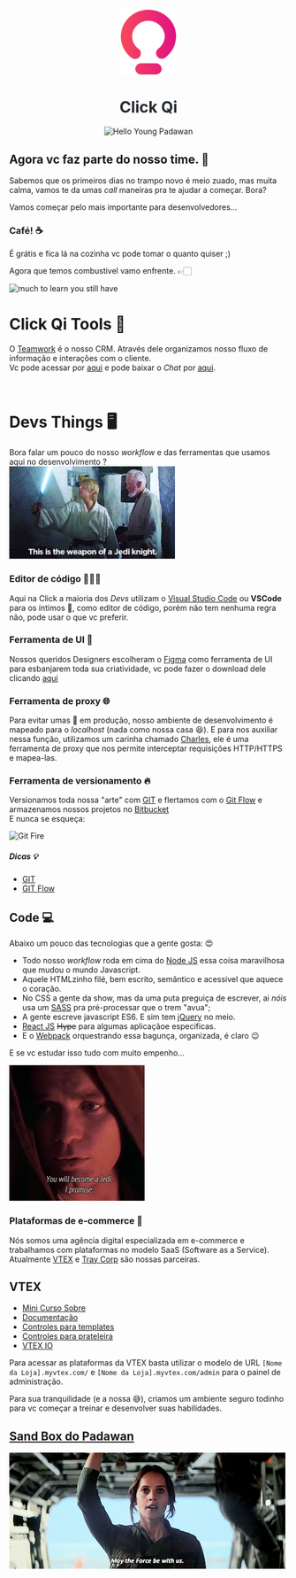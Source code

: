 <p align="center" style="margin-bottom:10px;">
  <a href="https://www.clickqi.com.br/" target="_blank" rel="noopener noreferrer">
    <img width="100" src="https://raw.githubusercontent.com/ClickQi/hello-young-padawan/master/img/Q.png" alt="Click Qi logo">
  </a>
  <h1 align="center" style="color: #24292e;">Click Qi</h1>
</p>

<p align="center" style="margin-bottom:10px;margin-top:10px;">
   <img width="400" src="https://media.makeameme.org/created/hello-young-padawan.jpg" alt="Hello Young Padawan">
</p>

## Agora vc faz parte do nosso time. 🥳

Sabemos que os primeiros dias no trampo novo é meio zuado, mas muita calma, vamos te da umas _call_ maneiras pra te ajudar a começar.
Bora?

Vamos começar pelo mais importante para desenvolvedores...

### Café! ☕️
É grátis e fica lá na cozinha vc pode tomar o quanto quiser ;)

Agora que temos combustivel vamo enfrente. 👉🏻

![much to learn you still have](https://media.giphy.com/media/3ohuAxV0DfcLTxVh6w/giphy.gif)


# Click Qi Tools 🤘
O [Teamwork](https://www.teamwork.com/) é o nosso CRM. Através dele organizamos nosso fluxo de informação e interações com o cliente.<br />
Vc pode acessar por [aqui](http://teamwork.clickqi.com.br/) e pode baixar o _Chat_ por [aqui](https://www.teamwork.com/chat/apps/#for_windows).

<br />

# Devs Things 🖥️

Bora falar um pouco do nosso _workflow_ e das ferramentas que usamos aqui no desenvolvimento ?<br/>
<img width="300" src="https://raw.githubusercontent.com/ClickQi/hello-young-padawan/master/img/jedi-weapon.gif" alt="Click Qi Tools">
<br/>

### Editor de código  👩🏻‍💻
Aqui na Click a maioria dos _Devs_ utilizam o [Visual Studio Code](https://code.visualstudio.com/) ou **VSCode** para os íntimos 🥰, como editor de código, porém não tem nenhuma regra não, pode usar o que vc preferir.

### Ferramenta de UI 🦄
Nossos queridos Designers escolheram o [Figma](https://www.figma.com) como ferramenta de UI para esbanjarem toda sua criatividade, vc pode fazer o download dele clicando [aqui](https://www.figma.com/downloads/)

### Ferramenta de proxy 🌐
Para evitar umas 💩 em produção, nosso ambiente de desenvolvimento é mapeado para o _localhost_ (nada como nossa casa 😆). E para nos auxiliar nessa função, utilizamos um carinha chamado [Charles](https://www.charlesproxy.com/), ele é uma ferramenta de proxy que nos permite interceptar requisições HTTP/HTTPS e mapea-las.

### Ferramenta de versionamento 🔥
Versionamos toda nossa "arte" com [GIT](https://git-scm.com/) e flertamos com o [Git Flow](http://danielkummer.github.io/git-flow-cheatsheet/index.pt_BR.html) e armazenamos nossos projetos no [Bitbucket](https://bitbucket.org/)<br/>
E nunca se esqueça:

<p align="left" style="margin-bottom:10px;margin-top:10px;">
   <img width="200" src="https://raw.githubusercontent.com/milaniromulo/hello-young-padawan/master/img/git-fire.png" alt="Git Fire">
</p>

##### Dicas 💡
* [GIT](https://www.hostinger.com.br/tutoriais/tutorial-do-git-basics-introducao/)
* [GIT Flow](https://medium.com/trainingcenter/utilizando-o-fluxo-git-flow-e63d5e0d5e04)


## Code 💻
Abaixo um pouco das tecnologias que a gente gosta: 😍

* Todo nosso _workflow_ roda em cima do [Node JS](https://nodejs.org/en/) essa coisa maravilhosa que mudou o mundo Javascript.
* Aquele HTMLzinho filé, bem escrito, semântico e acessivel que aquece o coração.
* No CSS a gente da show, mas da uma puta preguiça de escrever, ai _nóis_ usa um [SASS](https://sass-lang.com/guide) pra pré-processar que o trem "avua"; 
* A gente escreve javascript ES6. E sim tem [jQuery](https://jquery.com/) no meio.
* [React JS](https://pt-br.reactjs.org/) ~~Hype~~ para algumas aplicaçãoe especificas.
* E o [Webpack](https://webpack.js.org/) orquestrando essa bagunça, organizada, é claro 😉


E se vc estudar isso tudo com muito empenho...

<p align="left" style="margin-bottom:10px;margin-top:10px;">
   <img   src="https://raw.githubusercontent.com/ClickQi/hello-young-padawan/master/img/you-will-become-a-jedi.gif" alt="you will become a jedi">
</p>

### Plataformas de e-commerce 🛒
Nós somos uma agência digital especializada em e-commerce e trabalhamos com plataformas no modelo SaaS (Software as a Service). Atualmente [VTEX](https://www.vtex.com/) e [Tray Corp](https://www.traycorp.com.br/) são nossas parceiras.

## VTEX
* [Mini Curso Sobre](https://www.udemy.com/course/vtex-um-guia-completo-sobre-a-plataforma/)
* [Documentação](https://help.vtex.com/developer-docs)
* [Controles para templates](https://help.vtex.com/tutorial/lista-de-controles-para-templates?locale=pt)
* [Controles para prateleira](https://help.vtex.com/tutorial/controles-do-template-de-prateleira?locale=pt)
* [VTEX IO](https://help.vtex.com/tracks/vtex-io-getting-started?locale=pt)

Para acessar as plataformas da VTEX basta utilizar o modelo de URL `[Nome da Loja].myvtex.com/` e `[Nome da Loja].myvtex.com/admin` para o painel de administração.

Para sua tranquilidade (e a nossa 😅), criamos um ambiente seguro todinho para vc começar a treinar e desenvolver suas habilidades.

## [Sand Box do Padawan](https://sandboxpadawan.myvtex.com/)

<p align="left" style="margin-bottom:10px;margin-top:10px;">
   <img   src="https://raw.githubusercontent.com/ClickQi/hello-young-padawan/master/img/may-the-force.gif" alt="May the force be with us">
</p>
